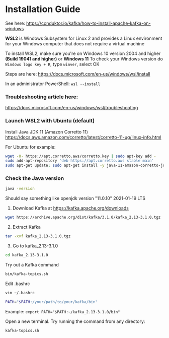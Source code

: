 # Installation Guide
See here: https://conduktor.io/kafka/how-to-install-apache-kafka-on-windows

**WSL2** is Windows Subsystem for Linux 2 and provides a Linux environment for your Windows computer that does not require a virtual machine

To install WSL2, make sure you're on Windows 10 version 2004 and higher **(Build 19041 and higher)** or **Windows 11** To check your Windows version do ```Windows logo key + R```, type ```winver```, select OK

Steps are here: https://docs.microsoft.com/en-us/windows/wsl/install 

In an administrator PowerShell:
```wsl --install```

### Troubleshooting article here: 
https://docs.microsoft.com/en-us/windows/wsl/troubleshooting

### Launch WSL2 with Ubuntu (default)

Install Java JDK 11 (Amazon Corretto 11)
https://docs.aws.amazon.com/corretto/latest/corretto-11-ug/linux-info.html

For Ubuntu for example: 
```bash
wget -O- https://apt.corretto.aws/corretto.key | sudo apt-key add - 
sudo add-apt-repository 'deb https://apt.corretto.aws stable main'
sudo apt-get update; sudo apt-get install -y java-11-amazon-corretto-jdk
```
### Check the Java version
```bash 
java -version 
```
Should say something like openjdk version "11.0.10" 2021-01-19 LTS

 1. Download Kafka at https://kafka.apache.org/downloads
```bash
wget https://archive.apache.org/dist/kafka/3.1.0/kafka_2.13-3.1.0.tgz
```
2. Extract Kafka
```bash
tar -xvf kafka_2.13-3.1.0.tgz
```

3. Go to kafka_2.13-3.1.0
```bash
cd kafka_2.13-3.1.0
```

Try out a Kafka command
```bash
bin/kafka-topics.sh
```

Edit .bashrc
```bash
vim ~/.bashrc
```
```bash
PATH="$PATH:/your/path/to/your/kafka/bin"
```
Example: `export PATH="$PATH:~/kafka_2.13-3.1.0/bin"`

Open a new terminal. Try running the command from any directory:
```bash
kafka-topics.sh
```
